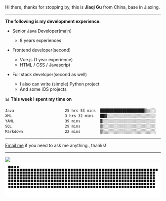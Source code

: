 Hi there, thanks for stopping by, this is **Jiaqi Gu** from China, base in Jiaxing.

---

**The following is my development experience.**

- Senior Java Developer(main)
  - 8 years experiences

- Frontend developer(second)
  - Vue.js (1 year experience)
  - HTML / CSS / Javascript
  
- Full stack developer(second as well)
  - I also can write (simple) Python project
  - And some iOS projects

📊 **This week I spent my time on**
<!--START_SECTION:waka-->

```txt
Java                       25 hrs 53 mins  ████████████████████▒░░░░   81.46 %
XML                        3 hrs 32 mins   ██▓░░░░░░░░░░░░░░░░░░░░░░   11.14 %
YAML                       39 mins         ▓░░░░░░░░░░░░░░░░░░░░░░░░   02.07 %
SQL                        29 mins         ▒░░░░░░░░░░░░░░░░░░░░░░░░   01.52 %
Markdown                   22 mins         ▒░░░░░░░░░░░░░░░░░░░░░░░░   01.18 %
```

<!--END_SECTION:waka-->

---

[Email me](mailto:htk2klwgr@mozmail.com?subject=Hiring_from_GitHub) if you need to ask me anything., thanks!

---

![]( https://visitor-badge.glitch.me/badge?page_id=githubgujiaqi)
![]( https://github.com/droid-Q/droid-Q/raw/output/github-contribution-grid-snake.svg#gh-dark-mode-only)
